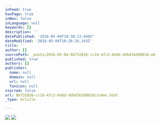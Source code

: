 ```yaml
---
inFeed: true
hasPage: true
inNav: false
inLanguage: null
keywords: []
description: ''
datePublished: '2016-05-04T10:30:13.040Z'
dateModified: '2016-05-04T10:28:26.343Z'
title: ''
author: []
sourcePath: _posts/2016-05-04-0b732026-cc18-47c2-8e8d-ddb43b200810.md
published: true
authors: []
publisher:
  name: null
  domain: null
  url: null
  favicon: null
starred: false
url: 0b732026-cc18-47c2-8e8d-ddb43b200810/index.html
_type: Article

---
```

![](https://the-grid-user-content.s3-us-west-2.amazonaws.com/29795831-7526-4568-ad17-b2029a215426.jpg)
![](https://the-grid-user-content.s3-us-west-2.amazonaws.com/24f4153d-b6f8-451c-9f79-2f8bb9dadf16.jpg)